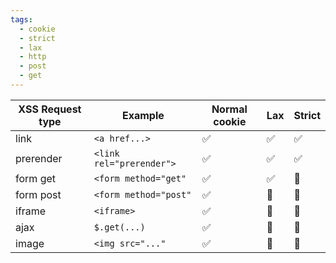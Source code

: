 ```yaml
---
tags:
  - cookie
  - strict
  - lax
  - http
  - post
  - get
---
```

| XSS Request type | Example                  | Normal cookie | Lax | Strict |
| ------------ | ------------------------ | ------------- | --- | ------ |
| link         | `<a href...>`            | ✅            | ✅  | ✅     |
| prerender    | `<link rel="prerender">` | ✅            | ✅  | ✅     |
| form get     | `<form method="get"`     | ✅            | ✅  | 🚫     |
| form post    | `<form method="post"`    | ✅            | 🚫  | 🚫     |
| iframe       | `<iframe>`               | ✅            | 🚫  | 🚫     |
| ajax         | `$.get(...)`             | ✅            | 🚫  | 🚫     |
| image        | `<img src="..."`         | ✅            | 🚫  | 🚫       |

